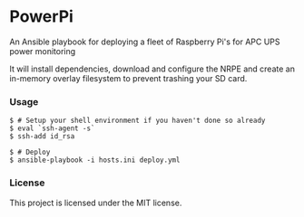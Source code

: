 # PowerPi 

An Ansible playbook for deploying a fleet of Raspberry Pi's for APC UPS power monitoring

It will install dependencies, download and configure the NRPE and create an in-memory overlay filesystem to prevent trashing your SD card.

### Usage

```shell
$ # Setup your shell environment if you haven't done so already
$ eval `ssh-agent -s`
$ ssh-add id_rsa

$ # Deploy
$ ansible-playbook -i hosts.ini deploy.yml
```

### License 

This project is licensed under the MIT license.
